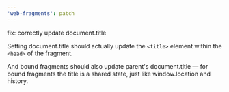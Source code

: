 ```yaml
---
'web-fragments': patch
---
```


fix: correctly update document.title

Setting document.title should actually update the `<title>` element within the `<head>` of the fragment.

And bound fragments should also update parent's document.title — for bound fragments the title is a shared state, just like window.location and history.
